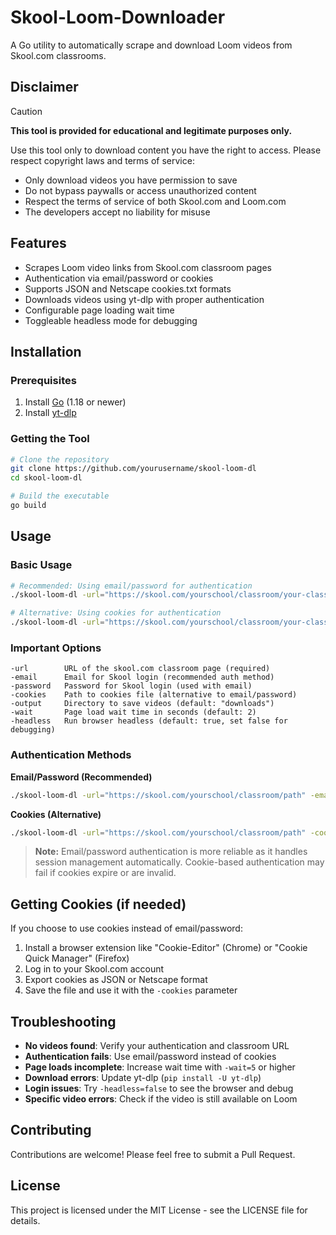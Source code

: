 # Skool-Loom-Downloader

A Go utility to automatically scrape and download Loom videos from Skool.com classrooms.

## Disclaimer

> [!CAUTION]
> **This tool is provided for educational and legitimate purposes only.**

Use this tool only to download content you have the right to access. Please respect copyright laws and terms of service:
- Only download videos you have permission to save
- Do not bypass paywalls or access unauthorized content
- Respect the terms of service of both Skool.com and Loom.com
- The developers accept no liability for misuse

## Features

- Scrapes Loom video links from Skool.com classroom pages
- Authentication via email/password or cookies
- Supports JSON and Netscape cookies.txt formats
- Downloads videos using yt-dlp with proper authentication
- Configurable page loading wait time
- Toggleable headless mode for debugging

## Installation

### Prerequisites

1. Install [Go](https://golang.org/doc/install) (1.18 or newer)
2. Install [yt-dlp](https://github.com/yt-dlp/yt-dlp#installation)

### Getting the Tool

```bash
# Clone the repository
git clone https://github.com/yourusername/skool-loom-dl
cd skool-loom-dl

# Build the executable
go build
```

## Usage

### Basic Usage

```bash
# Recommended: Using email/password for authentication
./skool-loom-dl -url="https://skool.com/yourschool/classroom/your-classroom" -email="your@email.com" -password="yourpassword"

# Alternative: Using cookies for authentication
./skool-loom-dl -url="https://skool.com/yourschool/classroom/your-classroom" -cookies="cookies.json"
```

### Important Options

```
-url        URL of the skool.com classroom page (required)
-email      Email for Skool login (recommended auth method)
-password   Password for Skool login (used with email)
-cookies    Path to cookies file (alternative to email/password)
-output     Directory to save videos (default: "downloads")
-wait       Page load wait time in seconds (default: 2)
-headless   Run browser headless (default: true, set false for debugging)
```

### Authentication Methods

**Email/Password (Recommended)**
```bash
./skool-loom-dl -url="https://skool.com/yourschool/classroom/path" -email="your@email.com" -password="yourpassword"
```

**Cookies (Alternative)**
```bash
./skool-loom-dl -url="https://skool.com/yourschool/classroom/path" -cookies="cookies.json"
```

> **Note:** Email/password authentication is more reliable as it handles session management automatically. Cookie-based authentication may fail if cookies expire or are invalid.

## Getting Cookies (if needed)

If you choose to use cookies instead of email/password:

1. Install a browser extension like "Cookie-Editor" (Chrome) or "Cookie Quick Manager" (Firefox)
2. Log in to your Skool.com account
3. Export cookies as JSON or Netscape format
4. Save the file and use it with the `-cookies` parameter

## Troubleshooting

- **No videos found**: Verify your authentication and classroom URL
- **Authentication fails**: Use email/password instead of cookies
- **Page loads incomplete**: Increase wait time with `-wait=5` or higher
- **Download errors**: Update yt-dlp (`pip install -U yt-dlp`)
- **Login issues**: Try `-headless=false` to see the browser and debug
- **Specific video errors**: Check if the video is still available on Loom

## Contributing

Contributions are welcome! Please feel free to submit a Pull Request.

## License

This project is licensed under the MIT License - see the LICENSE file for details.
